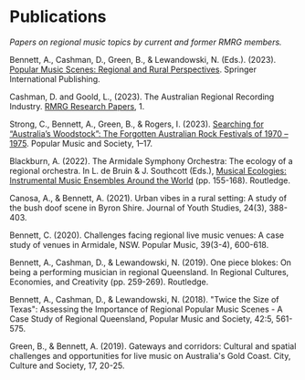 # Publications

*Papers on regional music topics by current and former RMRG members.*

Bennett, A., Cashman, D., Green, B., & Lewandowski, N. (Eds.). (2023). [Popular Music Scenes: Regional and Rural Perspectives](https://doi.org/10.1007/978-3-031-08615-1). Springer International Publishing.

Cashman, D. and Goold, L., (2023). The Australian Regional Recording Industry. [RMRG Research Papers](file:///Users/davidcashman/Dropbox/Projects/Current%20Academic%20Projects/Regional%20Music%20Research%20Group/Website/rmrgrp.html), 1.

Strong, C., Bennett, A., Green, B., & Rogers, I. (2023). [Searching for “Australia’s Woodstock”: The Forgotten Australian Rock Festivals of 1970 – 1975](https://doi.org/10.1080/03007766.2023.2184595). Popular Music and Society, 1–17.

Blackburn, A. (2022). The Armidale Symphony Orchestra: The ecology of a regional orchestra. In L. de Bruin & J. Southcott (Eds.), [Musical Ecologies: Instrumental Music Ensembles Around the World](file:///Users/davidcashman/Dropbox/Projects/Current%20Academic%20Projects/Regional%20Music%20Research%20Group/Website/publications.html#:~:text=Musical%20Ecologies%3A%20Instrumental%20Music%20Ensembles%20Around%20the%20World) (pp. 155-168). Routledge.

Canosa, A., & Bennett, A. (2021). Urban vibes in a rural setting: A study of the bush doof scene in Byron Shire. Journal of Youth Studies, 24(3), 388-403.

Bennett, C. (2020). Challenges facing regional live music venues: A case study of venues in Armidale, NSW. Popular Music, 39(3-4), 600-618.

Bennett, A., Cashman, D., & Lewandowski, N. (2019). One piece blokes: On being a performing musician in regional Queensland. In Regional Cultures, Economies, and Creativity (pp. 259-269). Routledge.

Bennett, A., Cashman, D., & Lewandowski, N. (2018). "Twice the Size of Texas": Assessing the Importance of Regional Popular Music Scenes - A Case Study of Regional Queensland, Popular Music and Society, 42:5, 561-575.

Green, B., & Bennett, A. (2019). Gateways and corridors: Cultural and spatial challenges and opportunities for live music on Australia's Gold Coast. City, Culture and Society, 17, 20-25.